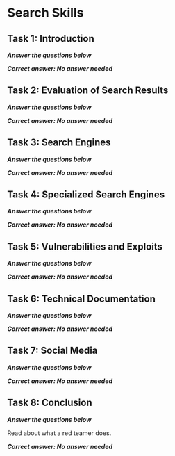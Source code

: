 # Search Skills

## Task 1: Introduction

***Answer the questions below***

***Correct answer: No answer needed***

## Task 2: Evaluation of Search Results

***Answer the questions below***

***Correct answer: No answer needed***

## Task 3: Search Engines

***Answer the questions below***

***Correct answer: No answer needed***

## Task 4: Specialized Search Engines

***Answer the questions below***

***Correct answer: No answer needed***

## Task 5: Vulnerabilities and Exploits

***Answer the questions below***

***Correct answer: No answer needed***

## Task 6: Technical Documentation

***Answer the questions below***

***Correct answer: No answer needed***

## Task 7: Social Media

***Answer the questions below***

***Correct answer: No answer needed***

## Task 8: Conclusion

***Answer the questions below***

Read about what a red teamer does.

***Correct answer: No answer needed***
